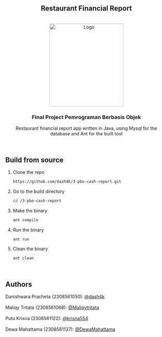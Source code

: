 <a name="readme-top"></a>

<div align="center">

## Restaurant Financial Report

</div>

<!-- PROJECT LOGO -->
</br>
<div align="center">
  <a href="https://www.unud.ac.id/">
    <img src="https://github.com/dash4k/tugas-akhir-alpro-1/assets/133938416/ff71757a-1b51-44b7-b14e-b53b061d9815" alt="Logo" width="230" height="259">
  </a>

<h3 align="center">Final Project Pemrograman Berbasis Objek</h3>

  <p align="center">
    Restaurant financial report app written in Java, using Mysql for the database and Ant for the built tool 
    </br>
  </p>
</div>
</br>

## Build from source

1. Clone the repo
   ```sh
   https://github.com/dash4k/3-pbo-cash-report.git
   ```
2. Go to the build directory
   ```sh
   cd /3-pbo-cash-report
   ```
3. Make the binary
   ```sh
   ant compile
   ```
4. Run the binary
   ```sh
   ant run
   ```
5. Clean the binary
   ```sh
   ant clean
   ```
</br>



<!-- CONTACT -->
## Authors

Danishwara Pracheta (2308561050): [@dash4k](https://www.github.com/dash4k)
</br></br>
Maliqy Tritata (2308561068): [@Maliqytritata](https://github.com/Maliqytritata)
</br></br>
Putu Krisna (2308561122): [@krisna554](https://github.com/krisna554)
</br></br>
Dewa Mahattama (2308561137): [@DewaMahattama](https://github.com/DewaMahattama)
</br>
